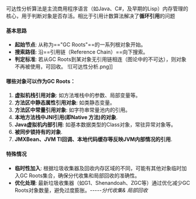 
可达性分析算法是主流商用程序语言（如Java、C#，及早期的Lisp）内存管理的核心，用于判断对象是否存活。相比于引用计数算法解决了**循环引用**的问题

#### 基本思路

- **起始节点**: 从称为=="GC Roots"==的一系列根对象开始。
- **搜索路径**: 沿==引用链（Reference Chain）==向下搜索。
- **判定标准**: 若从GC Roots到某对象无引用链相连（图论中的不可达），则对象不再被使用，可回收。
![[可达性分析.png]]

#### 哪些对象可以作为GC Roots：

1. **虚拟机栈引用对象**: 如方法堆栈中的参数、局部变量等。
2. **方法区中静态属性引用对象**: 如类静态变量。
3. **方法区中常量引用对象**: 如字符串常量池内的引用。
4. **本地方法栈中JNI引用(即Native 方法)的对象**.
5. **Java虚拟机内部引用**: 如基本数据类型的Class对象，常驻异常对象等。
6. **被同步锁持有的对象**.
7. **JMXBean、JVM TI回调、本地代码缓存等反映JVM内部情况的引用**.

#### 特殊情况

- **临时性加入**: 根据垃圾收集器及回收内存区域的不同，可能有其他对象临时加入GC Roots集合，确保分代收集和局部回收的准确性。
- **优化处理**: 最新垃圾收集器（如G1、Shenandoah、ZGC等）通过优化减少GC Roots对象数量，避免过度膨胀。-----*分代收集& 局部回收*

